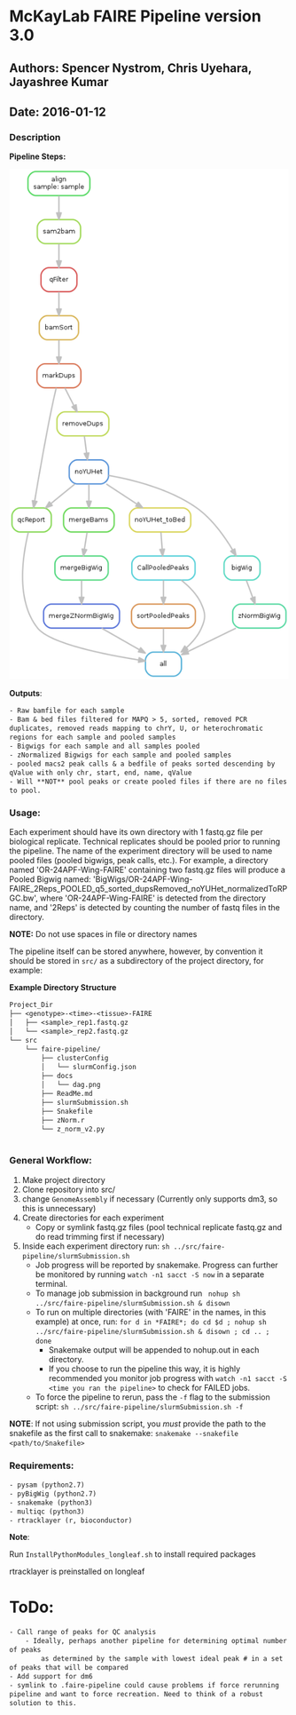 # McKayLab FAIRE Pipeline version 3.0
## Authors: Spencer Nystrom, Chris Uyehara, Jayashree Kumar
## Date: 2016-01-12

### Description
**Pipeline Steps:**

![](docs/dag.png)

**Outputs**:

	- Raw bamfile for each sample
	- Bam & bed files filtered for MAPQ > 5, sorted, removed PCR duplicates, removed reads mapping to chrY, U, or heterochromatic regions for each sample and pooled samples
	- Bigwigs for each sample and all samples pooled
	- zNormalized Bigwigs for each sample and pooled samples
	- pooled macs2 peak calls & a bedfile of peaks sorted descending by qValue with only chr, start, end, name, qValue
	- Will **NOT** pool peaks or create pooled files if there are no files to pool.

### Usage:

Each experiment should have its own directory with 1 fastq.gz file per biological replicate. Technical replicates should be pooled prior to running the pipeline. The name of the experiment directory will
be used to name pooled files (pooled bigwigs, peak calls, etc.). For example, a directory named 'OR-24APF-Wing-FAIRE' containing two fastq.gz files will produce a Pooled Bigwig named:
'BigWigs/OR-24APF-Wing-FAIRE_2Reps_POOLED_q5_sorted_dupsRemoved_noYUHet_normalizedToRPGC.bw', where 'OR-24APF-Wing-FAIRE' is detected from the directory name, and '2Reps' 
is detected by counting the number of fastq files in the directory.

**NOTE:** Do not use spaces in file or directory names





The pipeline itself can be stored anywhere, however, by convention it should be stored in `src/` as a subdirectory of the project directory, for example:

**Example Directory Structure**
```{bash}
Project_Dir
├── <genotype>-<time>-<tissue>-FAIRE
│   ├── <sample>_rep1.fastq.gz
│   └── <sample>_rep2.fastq.gz
└── src
    └──	faire-pipeline/
		├── clusterConfig
		│   └── slurmConfig.json
		├── docs
		│   └── dag.png
		├── ReadMe.md
		├── slurmSubmission.sh
		├── Snakefile
		├── zNorm.r
		└── z_norm_v2.py
  
```
### General Workflow:
1. Make project directory
1. Clone repository into src/
1. change `GenomeAssembly` if necessary (Currently only supports dm3, so this is unnecessary)
1. Create directories for each experiment 
	* Copy or symlink fastq.gz files (pool technical replicate fastq.gz and do read trimming first if necessary)
1. Inside each experiment directory run: ` sh ../src/faire-pipeline/slurmSubmission.sh ` 
	- Job progress will be reported by snakemake. Progress can further be monitored by running `watch -n1 sacct -S now` in a separate terminal.
	- To manage job submission in background run ` nohup sh ../src/faire-pipeline/slurmSubmission.sh & disown`
	- To run on multiple directories (with 'FAIRE' in the names, in this example) at once, run: `for d in *FAIRE*; do cd $d ; nohup sh ../src/faire-pipeline/slurmSubmission.sh & disown ; cd .. ; done`
		- Snakemake output will be appended to nohup.out in each directory.
		- If you choose to run the pipeline this way, it is highly recommended you monitor job progress with `watch -n1 sacct -S <time you ran the pipeline>` to check for FAILED jobs.
	- To force the pipeline to rerun, pass the `-f` flag to the submission script: `sh ../src/faire-pipeline/slurmSubmission.sh -f`

**NOTE**: If not using submission script, you *must* provide the path to the snakefile as the first call to snakemake:
`snakemake --snakefile <path/to/Snakefile>`

### Requirements:
	- pysam (python2.7)
	- pyBigWig (python2.7)
	- snakemake (python3)
	- multiqc (python3)
	- rtracklayer (r, bioconductor)	
**Note**: 

Run `InstallPythonModules_longleaf.sh` to install required packages

rtracklayer is preinstalled on longleaf


# ToDo:
	- Call range of peaks for QC analysis
		- Ideally, perhaps another pipeline for determining optimal number of peaks
			as determined by the sample with lowest ideal peak # in a set of peaks that will be compared
	- Add support for dm6
	- symlink to .faire-pipeline could cause problems if force rerunning pipeline and want to force recreation. Need to think of a robust solution to this.
